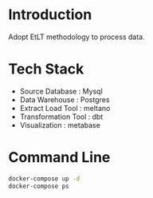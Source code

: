 # Introduction 
Adopt EtLT methodology to process data.

# Tech Stack
- Source Database : Mysql
- Data Warehouse : Postgres
- Extract Load Tool : meltano
- Transformation Tool : dbt
- Visualization : metabase

# Command Line

```sh
docker-compose up -d
docker-compose ps
```

